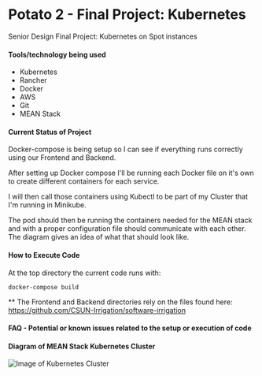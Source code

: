 # Potato 2 - Final Project: Kubernetes
Senior Design Final Project: Kubernetes on Spot instances


#### Tools/technology being used
- Kubernetes
- Rancher
- Docker
- AWS
- Git
- MEAN Stack 

#### Current Status of Project
Docker-compose is being setup so I can see if everything runs correctly using our Frontend and Backend.

After setting up Docker compose I'll be running each Docker file on it's own to create different containers for each service.

I will then call those containers using Kubectl to be part of my Cluster that I'm running in Minikube.

The pod should then be running the containers needed for the MEAN stack and with a proper configuration file should communicate with each other. The diagram gives an idea of what that should look like.


#### How to Execute Code
At the top directory the current code runs with:
```
docker-compose build
```
** The Frontend and Backend directories rely on the files found here: https://github.com/CSUN-Irrigation/software-irrigation



#### FAQ - Potential or known issues related to the setup or execution of code


#### Diagram of MEAN Stack Kubernetes Cluster
![Image of Kubernetes Cluster](https://imgur.com/1e8zpgd.png)

